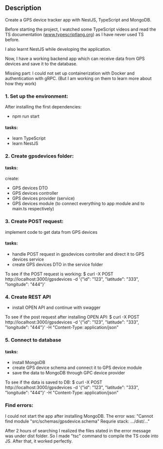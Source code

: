 
## Description

Create a GPS device tracker app with NestJS, TypeScript and MongoDB.

Before starting the project, I watched some TypeScript videos and read the TS documentation (www.typescriptlang.org) as I have never used TS before. 

I also learnt NestJS while developing the application. 

Now, I have a working backend app which can receive data from GPS devices and save it to the database.

Missing part: I could not set up containerization with Docker and authentication with gRPC. (But I am working on them to learn more about how they work)

### 1. Set up the environment:

After installing the first dependencies:
- npm run start

#### tasks: 
- learn TypeScript
- learn NestJS 

### 2. Create gpsdevices folder:

#### tasks:
create:
 - GPS devices DTO
 - GPS devices controller
 - GPS devices provider (service)
 - GPS devices module (to connect everything to app module and to main.ts respectively)

 ### 3. Create POST request:

 implement code to get data from GPS devices

 #### tasks:
 - handle  POST request in gpsdevices controller and direct it to GPS devices service
 - create GPS devices DTO in the service folder

 To see if the POST request is working:  $ curl -X POST http://localhost:3000/gpsdevices -d '{"id": "123", "latitude": "333", "longitude": "444"}' 

 ### 4. Create REST API
 - install OPEN API and continue with swagger

To see if the post request after installing OPEN API:  $ curl -X POST http://localhost:3000/gpsdevices -d '{"id": "123", "latitude": "333", "longitude": "444"}' -H "Content-Type: application/json"

### 5. Connect to database

#### tasks:
- install MongoDB 
- create GPS device schema and connect it to GPS device module
- save the data to MongoDB through GPC device provider

To see if the data is saved to DB:  $ curl -X POST http://localhost:3000/gpsdevices -d '{"id": "123", "latitude": "333", "longitude": "444"}' -H "Content-Type: application/json"

### Find errors: 
I could not start the app after installing MongoDB. The error was:
"Cannot find module "src/schemas/gpsdevice.schema"
Requrie stack:
.../dist/..."

After 2 hours of searching I realized the files stated in the error message was under dist folder. So I made "tsc" command to compile the TS code into JS. After that, it worked perfectly.